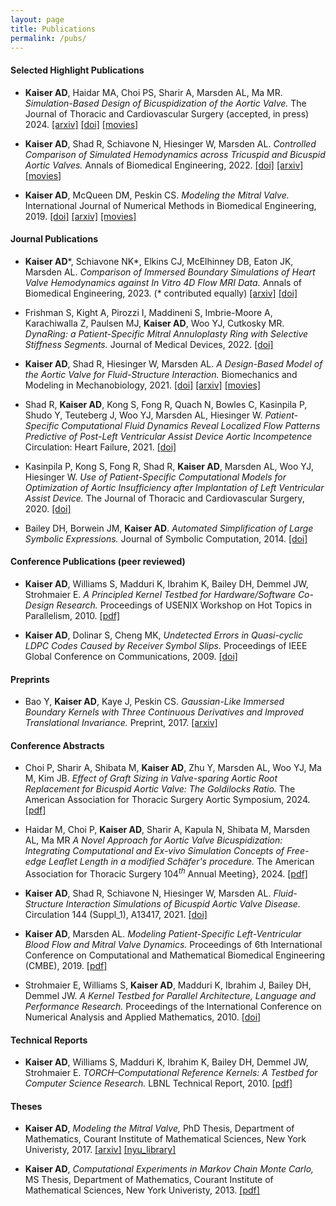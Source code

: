 ```yaml
---
layout: page
title: Publications
permalink: /pubs/
---
```


#### Selected Highlight Publications 

* __Kaiser AD__, Haidar MA, Choi PS, Sharir A, Marsden AL, Ma MR. _Simulation-Based Design of Bicuspidization of the Aortic Valve._ The Journal of Thoracic and Cardiovascular Surgery (accepted, in press) 2024. [[arxiv]](https://arxiv.org/abs/2309.14239) [[doi]](https://doi.org/10.1016/j.jtcvs.2023.12.027) [[movies]](https://www.youtube.com/watch?v=G-mf0jRN0kk&list=PLVE1-rUYcsaLWMi2I0PFCpZWIVZOQ74lF&pp=iAQB)

* __Kaiser AD__, Shad R, Schiavone N, Hiesinger W, Marsden AL. _Controlled Comparison of Simulated Hemodynamics across Tricuspid and Bicuspid Aortic Valves._ Annals of Biomedical Engineering, 2022. [[doi]](https://doi.org/10.1007/s10439-022-02983-4) [[arxiv]](https://arxiv.org/abs/2109.08261) [[movies]](https://www.youtube.com/watch?v=SQrFoCUKOk0&list=PLVE1-rUYcsaJYmYqGy7Y5xFfdontjI1Xq)

* __Kaiser AD__, McQueen DM, Peskin CS. _Modeling the Mitral Valve._ International Journal of Numerical Methods in Biomedical Engineering, 2019. [[doi]](http://doi.org/10.1002/cnm.3240) [[arxiv]](https://arxiv.org/abs/2109.08261) [[movies]](https://www.youtube.com/watch?v=GjXboGhaeb4&list=PLVE1-rUYcsaJXpy5_xfRvsNxcj3Rb_azW)


#### Journal Publications

* __Kaiser AD__\*, Schiavone NK\*, Elkins CJ, McElhinney DB, Eaton JK, Marsden AL. _Comparison of Immersed Boundary Simulations of Heart Valve Hemodynamics against In Vitro 4D Flow MRI Data._  Annals of Biomedical Engineering, 2023. (\* contributed equally) [[arxiv]](https://arxiv.org/abs/2111.00720) [[doi]](https://doi.org/10.1007/s10439-023-03266-2)


* Frishman S, Kight A, Pirozzi I, Maddineni S, Imbrie-Moore A, Karachiwalla Z, Paulsen MJ, __Kaiser AD__, Woo YJ, Cutkosky MR. _DynaRing: a Patient-Specific Mitral Annuloplasty Ring with Selective Stiffness Segments._ Journal of Medical Devices, 2022. [[doi]](https://doi.org/10.1115/1.4054445)

* __Kaiser AD__, Shad R, Hiesinger W, Marsden AL. _A Design-Based Model of the Aortic Valve for Fluid-Structure Interaction._ Biomechanics and Modeling in Mechanobiology, 2021. [[doi]](https://doi.org/10.1007/s10237-021-01516-7) [[arxiv]](https://arxiv.org/abs/2010.02346) [[movies]](https://www.youtube.com/watch?v=SJcHaGk16sc&list=PLVE1-rUYcsaIz6k1Rr6vJxsAeDRTptpLA)

* Shad R, __Kaiser AD__, Kong S, Fong R, Quach N, Bowles C, Kasinpila P, Shudo Y, Teuteberg J, Woo YJ, Marsden AL, Hiesinger W. _Patient-Specific Computational Fluid Dynamics Reveal Localized Flow Patterns Predictive of Post-Left Ventricular Assist Device Aortic Incompetence_ Circulation: Heart Failure, 2021. [[doi]](https://www.ahajournals.org/doi/10.1161/CIRCHEARTFAILURE.120.008034)

* Kasinpila P, Kong S, Fong R, Shad R, __Kaiser AD__, Marsden AL, Woo YJ, Hiesinger W. _Use of Patient-Specific Computational Models for Optimization of Aortic Insufficiency after Implantation of Left Ventricular Assist Device._ The Journal of Thoracic and Cardiovascular Surgery, 2020. [[doi]](https://doi.org/10.1016/j.jtcvs.2020.04.164)

* Bailey DH, Borwein JM, __Kaiser AD__. _Automated Simplification of Large Symbolic Expressions._ Journal of Symbolic Computation, 2014. [[doi]](https://doi.org/10.1016/j.jsc.2013.09.001)



#### Conference Publications (peer reviewed)

* __Kaiser AD__, Williams S, Madduri K, Ibrahim K, Bailey DH, Demmel JW, Strohmaier E. _A Principled Kernel Testbed for Hardware/Software Co-Design Research._ Proceedings of USENIX Workshop on Hot Topics in Parallelism, 2010. [[pdf]](https://static.usenix.org/event/hotpar10/tech/full_papers/Kaiser.pdf)

* __Kaiser AD__, Dolinar S, Cheng MK, _Undetected Errors in Quasi-cyclic LDPC Codes Caused by Receiver Symbol Slips._ Proceedings of IEEE Global Conference on Communications, 2009. [[doi]](https://doi.org/10.1109/GLOCOM.2009.5425765)









#### Preprints

* Bao Y, __Kaiser AD__, Kaye J, Peskin CS. _Gaussian-Like Immersed Boundary Kernels with Three Continuous Derivatives and Improved Translational Invariance._ Preprint, 2017. [[arxiv]](https://arxiv.org/abs/1505.07529v4)

#### Conference Abstracts

* Choi P, Sharir A, Shibata M, __Kaiser AD__, Zhu Y, Marsden AL, Woo YJ, Ma M, Kim JB. 
_Effect of Graft Sizing in Valve-sparing Aortic Root Replacement for Bicuspid Aortic Valve: The Goldilocks Ratio._ The American Association for Thoracic Surgery Aortic Symposium, 2024. [[pdf]](https://www.aats.org/resources/effect-of-graft-sizing-in-valv-7713)


* Haidar M, Choi P, __Kaiser AD__, Sharir A, Kapula N, Shibata M, Marsden AL, Ma MR
_A Novel Approach for Aortic Valve Bicuspidization: Integrating Computational and Ex-vivo Simulation Concepts of Free-edge Leaflet Length in a modified Schäfer's procedure._ The American Association for Thoracic Surgery 104$^{th}$ Annual Meeting}, 2024. [[pdf]](https://www.aats.org/resources/a-novel-approach-for-aortic-va-7040)


* __Kaiser AD__, Shad R, Schiavone N, Hiesinger W, Marsden AL. _Fluid-Structure Interaction Simulations of Bicuspid Aortic Valve Disease._ Circulation 144 (Suppl_1), A13417, 2021. [[doi]](https://doi.org/10.1161/circ.144.suppl_1.13417)

* __Kaiser AD__, Marsden AL. _Modeling Patient-Specific Left-Ventricular Blood Flow and Mitral Valve Dynamics._ Proceedings of 6th International Conference on Computational and Mathematical Biomedical Engineering (CMBE), 2019. [[pdf]](ttps://www.compbiomed.net/getfile.php?type=14/site_documents&id=CMBE19proceedings-vol1.pdf)

* Strohmaier E, Williams S, __Kaiser AD__, Madduri K, Ibrahim J, Bailey DH, Demmel JW. _A Kernel Testbed for Parallel Architecture, Language and Performance Research._ Proceedings of the International Conference on Numerical Analysis and Applied Mathematics, 2010. [[doi]](https://doi.org/10.1063/1.3497950)

#### Technical Reports 

* __Kaiser AD__, Williams S, Madduri K, Ibrahim K, Bailey DH, Demmel JW, Strohmaier E. _TORCH–Computational Reference Kernels: A Testbed for Computer Science Research._ LBNL Technical Report, 2010. [[pdf]](https://escholarship.org/uc/item/8n36z5tn)


#### Theses 

* __Kaiser AD__, _Modeling the Mitral Valve,_ PhD Thesis, Department of Mathematics, Courant Institute of Mathematical Sciences, New York Univeristy, 2017. [[arxiv]](https://arxiv.org/abs/2208.13317) [[nyu_library]](https://bobcat.library.nyu.edu/permalink/f/ci13eu/nyu_aleph005985265)

* __Kaiser AD__, _Computational Experiments in Markov Chain Monte Carlo,_ MS Thesis, Department of Mathematics, Courant Institute of Mathematical Sciences, New York Univeristy, 2013. [[pdf]](/pdfs/kaiser_computational_exp_mcmc_ms_thesis_2013.pdf)



